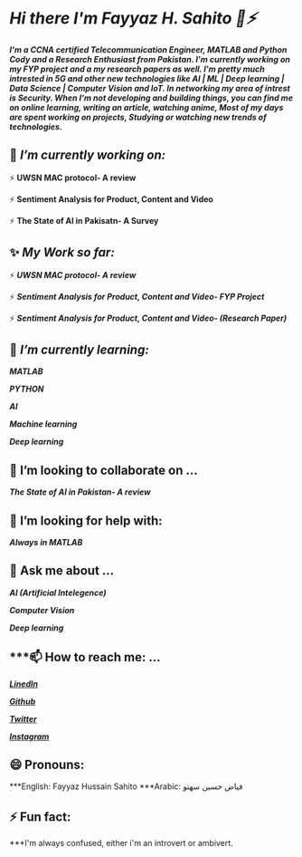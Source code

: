 # ***Hi there I'm Fayyaz H. Sahito 👋⚡***
***I'm a CCNA certified Telecommunication Engineer, MATLAB and Python Cody and a Research Enthusiast from Pakistan. I'm currently working on my FYP project and a my research papers as well. I'm pretty much intrested in 5G and other new technologies like AI | ML | Deep learning | Data Science | Computer Vision and IoT. In networking my area of intrest is Security. When I'm not developing and building things, you can find me on online learning, writing an article, watching anime,  Most of my days are spent working on projects, Studying or watching new trends of technologies.*** 






## 🔭 ***I’m currently working on:*** 

⚡ **UWSN MAC protocol- A review**

⚡ **Sentiment Analysis for Product, Content and Video**

⚡ **The State of AI in Pakisatn- A Survey**



## ✨ ***My Work so far:*** 

⚡ ***UWSN MAC protocol- A review***

⚡ ***Sentiment Analysis for Product, Content and Video- FYP Project***

⚡ ***Sentiment Analysis for Product, Content and Video- (Research Paper)***



## 🌱 ***I’m currently learning:*** 

***MATLAB***

***PYTHON***

***AI***

***Machine learning***

***Deep learning***





## 👯 I’m looking to collaborate on ...

***The State of AI in Pakistan- A review***


## 🤔 I’m looking for help with: 
                                  
***Always in MATLAB***



## 💬 Ask me about ...

***AI (Artificial Intelegence)***

***Computer Vision***

***Deep learning***


## ***📫 How to reach me: ...

***[LinedIn](https://www.linkedin.com/in/fayyaz-hussain-sahito)***

***[Github](https://github.com/engrfayyazhussainsahito)***

***[Twitter](https://twitter.com/fhs_says_)***

***[Instagram](https://www.instagram.com/thefayyazhussainsahito/)***


## 😄 Pronouns: 
                    
ٖ***English: Fayyaz Hussain Sahito 
***Arabic: فیاض حسین سھتو
                    


## ⚡ Fun fact: 

***I'm always confused, either i'm an introvert or ambivert.  

<!--
**FayyazHussainsahito28/fayyazhussainsahito28** is a ✨ _special_ ✨ repository because its `README.md` (this file) appears on your GitHub profile.





